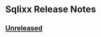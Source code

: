 # Sqlixx Release Notes

## [Unreleased]

[Unreleased]: https://github.com/dmitigr/sqlixx/compare/v1.0.0...HEAD
